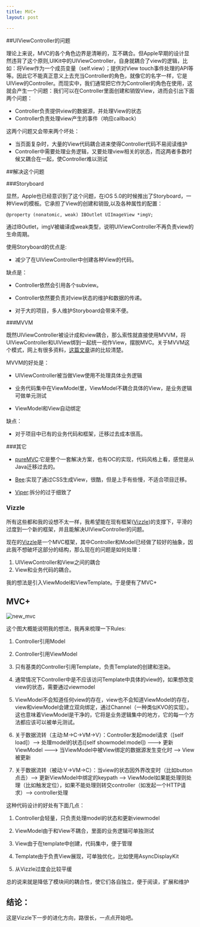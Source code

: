 ```yaml
---
title: MVC+
layout: post

---
```



##UIViewController的问题

理论上来说，MVC的各个角色边界是清晰的，互不耦合。但Apple早期的设计显然违背了这个原则,UIKit中的UIViewController，自身就耦合了view的逻辑，比如：将View作为一个成员变量（self.view）；提供对View touch事件处理的API等等。因此它不能真正意义上去充当Controller的角色，就像它的名字一样，它是UIView的Controller。而现实中，我们通常把它作为Controller的角色在使用，这就会产生一个问题：我们可以在Controller里面创建和销毁View，进而会引出下面两个问题：

- Controller负责提供view的数据源，并处理View的状态
- Controller负责处理view产生的事件（响应callback）

这两个问题又会带来两个坏处：

- 当页面复杂时，大量的View代码耦合进来使得Controller代码不易阅读维护
- Controller中需要处理业务逻辑，又要处理view相关的状态，而这两者多数时候又耦合在一起，使Controller难以测试


##解决这个问题

###Storyboard

显然，Apple也已经意识到了这个问题，在iOS 5.0的时候推出了Storyboard，一种View的模板。它承担了View的创建和销毁,以及各种属性的配置：

```objc
@property (nonatomic, weak) IBOutlet UIImageView *imgV;

```
通过IBOutlet，imgV被编译成weak类型，说明UIViewController不再负责view的生命周期。

使用Storyboard的优点是:

- 减少了在UIViewController中创建各种View的代码。

缺点是：

- Controller依然会引用各个subview。

- Controller依然要负责对view状态的维护和数据的传递。

- 对于大的项目，多人维护Storyboard会带来不便。


###MVVM

既然UIViewController被设计成和view耦合，那么索性就直接使用MVVM，将UIViewController和UIView绑到一起统一视作View，摆脱MVC。关于MVVM这个模式，网上有很多资料，[这篇文章](http://www.objc.io/issue-13/mvvm.html)讲的比较清楚。

MVVM的好处是：

- UIViewController被当做View使用不处理具体业务逻辑

- 业务代码集中在ViewModel里，ViewModel不耦合具体的View，是业务逻辑可做单元测试

- ViewModel和View自动绑定

缺点：

- 对于项目中已有的业务代码和框架，迁移过去成本很高。

###其它

- [pureMVC](https://github.com/PureMVC/puremvc-objectivec-standard-framework/wiki):它是整个一套解决方案，也有OC的实现，代码风格上看，感觉是从Java迁移过去的。

- [Bee](https://github.com/gavinkwoe/BeeFramework):实现了通过CSS生成View，很酷，但是上手有些慢，不适合项目迁移。

- [Viper](http://www.objc.io/issue-13/viper.html):拆分的过于细致了


### Vizzle

所有这些都和我的设想不太一样，我希望能在现有框架([Vizzle](http://akadealloc.github.io/blog/2014/09/15/Vizzle.html))的支撑下，平滑的过度到一个新的框架，并且能解决UIViewController的问题。

现在的[Vizzle](http://akadealloc.github.io/blog/2014/09/15/Vizzle.html)是一个MVC框架，其中Controller和Model已经做了较好的抽象，因此我不想破坏这部分的结构，那么现在的问题是如何处理：

1. UIViewController和View之间的耦合
2. View和业务代码的耦合。

我的想法是引入ViewModel和ViewTemplate。于是便有了MVC+


## MVC+

<img src="/blog/images/2014/11/new_mvc.png" alt="new_mvc"/>

这个图大概能说明我的想法，我再来梳理一下Rules:

1. Controller引用Model

2. Controller引用ViewModel

3. 只有基类的Controller引用Template，负责Template的创建和渲染。
 
4. 通常情况下Controller中是不应该访问Template中具体的view的，如果想改变view的状态，需要通过viewmodel

5. ViewModel不会知道任何view的存在，view也不会知道ViewModel的存在，view和viewModel会建立双向绑定，通过Channel（一种类似KVO的实现）。这也意味着ViewModel是干净的，它将是业务逻辑集中的地方，它的每一个方法都应该可以被单元测试。

6. 关于数据流转（主动:M->C->VM->V）：Controller发起model请求（[self load]）--> 处理model的状态([self showmodel:model]) ---> 更新ViewModel ---> 当ViewModel中被View绑定的数据源发生变化时 --> View被更新

7. 关于数据流转（被动:V->VM->C）：当view的状态因外界改变时（比如button点击）--> 更新ViewModel中绑定的keypath --> ViewModel如果能处理则处理（比如触发定位），如果不能处理则转交controller（如发起一个HTTP请求）--> controller处理


这种代码设计的好处有下面几点：

1. Controller会轻量，只负责处理model的状态和更新viewmodel

2. ViewModel由于和View不耦合，里面的业务逻辑可单独测试

3. View由于在template中创建，代码集中，便于管理

4. Template由于负责View展现，可单独优化，比如使用AsyncDisplayKit

5. 从Vizzle过度会比较平缓


总的说来就是降低了模块间的耦合性，使它们各自独立，便于阅读，扩展和维护


## 结论：

这是Vizzle下一步的进化方向，路很长，一点点开始吧。


